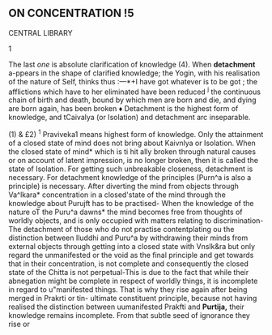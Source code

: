 ## **ON CONCENTRATION !5**

CENTRAL LIBRARY

1

The last *one* is absolute clarification of knowledge (4). When **detachment** a-ppears in the shape of clarified knowledge; the Yogin, with his realisation of the nature of Self, thinks thus :—\*+I have got whatever is to be got ; the afflictions which have to her eliminated have been reduced <sup>j</sup> the continuous chain of birth and death, bound by which men are born and die, and dying are born again, has been broken ♦ Detachment is the highest form of knowledge, and tCaivalya (or Isolation) and detachment arc inseparable.

(1) & £2) <sup>1</sup> Praviveka1 means highest form of knowledge. Only the attainment of a closed state of mind does not bring about Kaivnlya or Isolation. When the closed state of mind\* which is ti hit ally broken through natural causes or on account of latent impression, is no longer broken, then it is called the state of Isolation. For getting such unbreakable closeness, detachment is necessary. For detachment knowledge of the principles (Purn^a is also a principle) is necessary. After diverting the mind from objects through Va^lkara\* concentration in a closed'state of the mind through the knowledge about Purujft has to be practised- When the knowledge of the nature oT the Puru^a dawns\* the mind becomes free from thoughts of worldly objects, and is only occupied with matters relating to discrimination- The detachment of those who do not practise contentplating ou the distinction between Iluddhi and Puru^a by withdrawing their minds from external objects through getting into a closed state with Vnslk&ra but only regard the unmanifested or the void as the final principle and get towards that in their concentration, is not complete and consequently the closed state of the Chitta is not perpetual-This is due to the fact that while their abnegation might be complete in respect of worldly things, it is incomplete in regard to u"manifested things. That is why they rise again after being merged in Prakrti or tin- ultimate constituent principle, because not having realised the distinction between uumanifested Prakfti and **Purtija,** their knowledge remains incomplete. From that subtle seed of ignorance they rise or